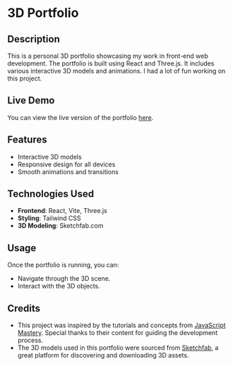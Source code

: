 # 3D Portfolio

## Description
This is a personal 3D portfolio showcasing my work in front-end web development. The portfolio is built using React and Three.js. It includes various interactive 3D models and animations. I had a lot of fun working on this project.

## Live Demo
You can view the live version of the portfolio [here](https://justminh.com).

## Features
- Interactive 3D models
- Responsive design for all devices
- Smooth animations and transitions

## Technologies Used
- **Frontend**: React, Vite, Three.js
- **Styling**: Tailwind CSS
- **3D Modeling**: Sketchfab.com

## Usage
Once the portfolio is running, you can:

- Navigate through the 3D scene.
- Interact with the 3D objects.


## Credits

- This project was inspired by the tutorials and concepts from [JavaScript Mastery](https://www.youtube.com/c/JavaScriptMastery). Special thanks to their content for guiding the development process.
- The 3D models used in this portfolio were sourced from [Sketchfab](https://www.sketchfab.com), a great platform for discovering and downloading 3D assets.

